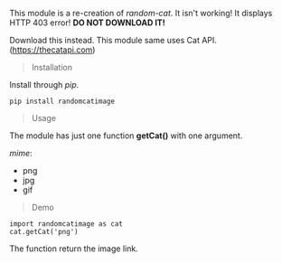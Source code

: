 This module is a re-creation of *random-cat*. It isn't working! It displays HTTP 403 error! **DO NOT DOWNLOAD IT!**

Download this instead. This module same uses Cat API. (https://thecatapi.com)
>Installation

Install through *pip*.
```
pip install randomcatimage
```
>Usage

The module has just one function **getCat()** with one argument.

*mime*:
- png
- jpg
- gif
>Demo
```
import randomcatimage as cat
cat.getCat('png')
```
The function return the image link.